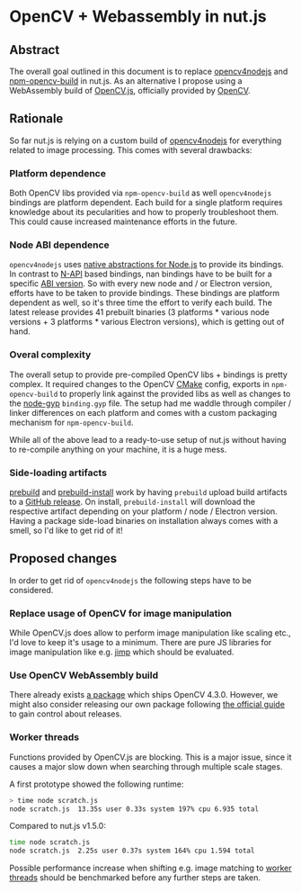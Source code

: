 # OpenCV + Webassembly in nut.js

## Abstract

The overall goal outlined in this document is to replace [opencv4nodejs](https://github.com/nut-tree/opencv4nodejs) and [npm-opencv-build](https://github.com/nut-tree/npm-opencv-build) in nut.js.
As an alternative I propose using a WebAssembly build of [OpenCV.js](https://docs.opencv.org/master/d4/da1/tutorial_js_setup.html), officially provided by [OpenCV](https://github.com/opencv/opencv).

## Rationale

So far nut.js is relying on a custom build of [opencv4nodejs](https://github.com/nut-tree/opencv4nodejs) for everything related to image processing.
This comes with several drawbacks:

### Platform dependence

Both OpenCV libs provided via `npm-opencv-build` as well `opencv4nodejs` bindings are platform dependent.
Each build for a single platform requires knowledge about its pecularities and how to properly troubleshoot them.
This could cause increased maintenance efforts in the future.

### Node ABI dependence

`opencv4nodejs` uses [native abstractions for Node.js](https://github.com/nodejs/nan) to provide its bindings.
In contrast to [N-API](https://nodejs.org/api/n-api.html) based bindings, nan bindings have to be built for a specific [ABI version](https://nodejs.org/en/download/releases/).
So with every new node and / or Electron version, efforts have to be taken to provide bindings.
These bindings are platform dependent as well, so it's three time the effort to verify each build.
The latest release provides 41 prebuilt binaries (3 platforms * various node versions + 3 platforms * various Electron versions), which is getting out of hand.

### Overal complexity

The overall setup to provide pre-compiled OpenCV libs + bindings is pretty complex.
It required changes to the OpenCV [CMake](https://cmake.org) config, exports in `npm-opencv-build` to properly link against the provided libs as well as changes to the [node-gyp](https://github.com/nodejs/node-gyp) `binding.gyp` file.
The setup had me waddle through compiler / linker differences on each platform and comes with a custom packaging mechanism for `npm-opencv-build`.

While all of the above lead to a ready-to-use setup of nut.js without having to re-compile anything on your machine, it is a huge mess.

### Side-loading artifacts

[prebuild](https://www.npmjs.com/package/prebuild) and [prebuild-install](https://www.npmjs.com/package/prebuild-install) work by having `prebuild` upload build artifacts to a [GitHub release](https://github.com/nut-tree/opencv4nodejs/releases/tag/v5.3.0-3). On install, `prebuild-install` will download the respective artifact depending on your platform / node / Electron version.
Having a package side-load binaries on installation always comes with a smell, so I'd like to get rid of it!

## Proposed changes

In order to get rid of `opencv4nodejs` the following steps have to be considered.

### Replace usage of OpenCV for image manipulation

While OpenCV.js does allow to perform image manipulation like scaling etc., I'd love to keep it's usage to a minimum.
There are pure JS libraries for image manipulation like e.g. [jimp](https://www.npmjs.com/package/jimp) which should be evaluated.

### Use OpenCV WebAssembly build

There already exists [a package](https://www.npmjs.com/package/opencv-wasm) which ships OpenCV 4.3.0.
However, we might also consider releasing our own package following [the official guide](https://docs.opencv.org/master/d4/da1/tutorial_js_setup.html) to gain control about releases.

### Worker threads

Functions provided by OpenCV.js are blocking.
This is a major issue, since it causes a major slow down when searching through multiple scale stages.

A first prototype showed the following runtime:

```bash
> time node scratch.js
node scratch.js  13.35s user 0.33s system 197% cpu 6.935 total
```

Compared to nut.js v1.5.0:

```bash
time node scratch.js 
node scratch.js  2.25s user 0.37s system 164% cpu 1.594 total
```

Possible performance increase when shifting e.g. image matching to [worker threads](https://nodejs.org/dist/latest-v15.x/docs/api/worker_threads.html) should be benchmarked before any further steps are taken.